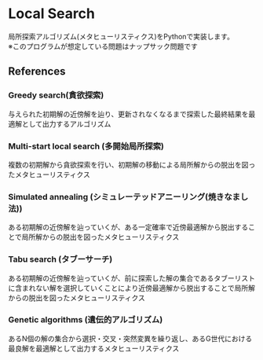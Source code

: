 # Local Search
局所探索アルゴリズム(メタヒューリスティクス)をPythonで実装します。  
※このプログラムが想定している問題はナップサック問題です

## References
### Greedy search(貪欲探索)
与えられた初期解の近傍解を辿り、更新されなくなるまで探索した最終結果を最適解として出力するアルゴリズム

### Multi-start local search (多開始局所探索)
複数の初期解から貪欲探索を行い、初期解の移動による局所解からの脱出を図ったメタヒューリスティクス

### Simulated annealing (シミュレーテッドアニーリング(焼きなまし法))
ある初期解の近傍解を辿っていくが、ある一定確率で近傍最適解から脱出することで局所解からの脱出を図ったメタヒューリスティクス

### Tabu search (タブーサーチ)
ある初期解の近傍解を辿っていくが、前に探索した解の集合であるタブーリストに含まれない解を選択していくことにより近傍最適解から脱出することで局所解からの脱出を図ったメタヒューリスティクス

### Genetic algorithms (遺伝的アルゴリズム)
あるN個の解の集合から選択・交叉・突然変異を繰り返し、あるG世代における最良解を最適解として出力するメタヒューリスティクス
